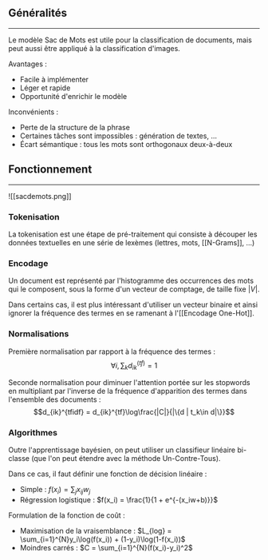 
## Généralités

<hr>

Le modèle Sac de Mots est utile pour la classification de documents, mais peut aussi être appliqué à la classification d'images.

Avantages :
* Facile à implémenter
* Léger et rapide
* Opportunité d'enrichir le modèle

Inconvénients :
- Perte de la structure de la phrase
- Certaines tâches sont impossibles : génération de textes, ...
- Écart sémantique : tous les mots sont orthogonaux deux-à-deux


## Fonctionnement

<hr>

![[sacdemots.png]]

### Tokenisation

La tokenisation est une étape de pré-traitement qui consiste à découper les données textuelles en une série de lexèmes (lettres, mots, [[N-Grams]], ...)

### Encodage

Un document est représenté par l'histogramme des occurrences des mots qui le composent, sous la forme d'un vecteur de comptage, de taille fixe $|V|$.

Dans certains cas, il est plus intéressant d'utiliser un vecteur binaire et ainsi ignorer la fréquence des termes en se ramenant à l'[[Encodage One-Hot]].

### Normalisations

Première normalisation par rapport à la fréquence des termes :
$$\forall i, \sum_{k}d_{ik}^{(tf)} = 1$$

Seconde normalisation pour diminuer l'attention portée sur les stopwords en multipliant par l'inverse de la fréquence d'apparition des termes dans l'ensemble des documents :
$$d_{ik}^{tfidf} = d_{ik}^{tf}\log\frac{|C|}{|\{d | t_k\in d|\}}$$
### Algorithmes

Outre l'apprentissage bayésien, on peut utiliser un classifieur linéaire bi-classe (que l'on peut étendre avec la méthode Un-Contre-Tous).

Dans ce cas, il faut définir une fonction de décision linéaire :
- Simple : $f(x_i) = \sum_j x_{ij}w_j$
- Régression logistique : $f(x_i) = \frac{1}{1 + e^{-(x_iw+b)}}$

Formulation de la fonction de coût :
- Maximisation de la vraisemblance : $L_{log} = \sum_{i=1}^{N}y_i\log(f(x_i)) + (1-y_i)\log(1-f(x_i))$
- Moindres carrés : $C = \sum_{i=1}^{N}(f(x_i)-y_i)^2$